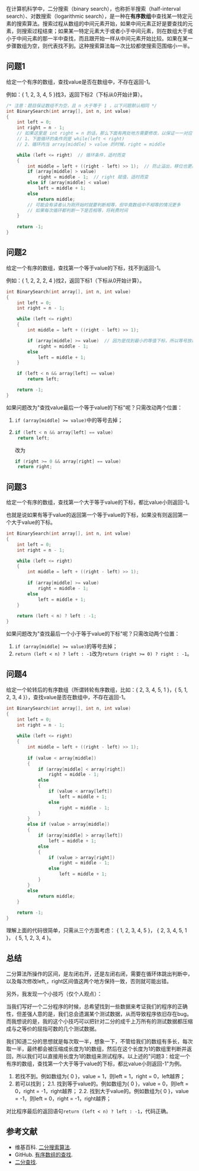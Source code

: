 在计算机科学中，二分搜索（binary search），也称折半搜索（half-interval search）、对数搜索（logarithmic search），是一种在**有序数组**中查找某一特定元素的搜索算法。搜索过程从数组的中间元素开始，如果中间元素正好是要查找的元素，则搜索过程结束；如果某一特定元素大于或者小于中间元素，则在数组大于或小于中间元素的那一半中查找，而且跟开始一样从中间元素开始比较。如果在某一步骤数组为空，则代表找不到。这种搜索算法每一次比较都使搜索范围缩小一半。


## 问题1
给定一个有序的数组，查找value是否在数组中，不存在返回-1。

例如：{ 1, 2, 3, 4, 5 }找3，返回下标2（下标从0开始计算）。

```c++
/* 注意：题目保证数组不为空，且 n 大于等于 1 ，以下问题默认相同 */
int BinarySearch(int array[], int n, int value)
{
	int left = 0;
	int right = n - 1;
	// 如果这里是 int right = n 的话，那么下面有两处地方需要修改，以保证一一对应：
	// 1、下面循环的条件则是 while(left < right)
	// 2、循环内当 array[middle] > value 的时候，right = middle

	while (left <= right)  // 循环条件，适时而变
	{
		int middle = left + ((right - left) >> 1);  // 防止溢出，移位也更高效。同时，每次循环都需要更新。
		if (array[middle] > value)
			right = middle - 1;  // right 赋值，适时而变
		else if (array[middle] < value)
			left = middle + 1;
		else
			return middle;
		// 可能会有读者认为刚开始时就要判断相等，但毕竟数组中不相等的情况更多
		// 如果每次循环都判断一下是否相等，将耗费时间
	}
  
	return -1;
}
```
## 问题2
给定一个有序的数组，查找第一个等于value的下标，找不到返回-1。

例如：{ 1, 2, 2, 2, 4 }找2，返回下标1（下标从0开始计算）。

```c++
int BinarySearch(int array[], int n, int value)
{
    int left = 0;
    int right = n - 1;

    while (left <= right)
    {
        int middle = left + ((right - left) >> 1);

        if (array[middle] >= value)  // 因为是找到最小的等值下标，所以等号放在这里
            right = middle - 1;
        else
            left = middle + 1;
    }

    if (left < n && array[left] == value)
        return left;

    return -1;
}
```
如果问题改为"查找value最后一个等于value的下标"呢？只需改动两个位置：
1. `if (array[middle] >= value)`中的等号去掉；

2. ```c++
   if (left < n && array[left] == value)
   	return left;
   ```
   改为

   ```c++
   if (right >= 0 && array[right] == value)
   	return right;
   ```

## 问题3
给定一个有序的数组，查找第一个大于等于value的下标，都比value小则返回-1。

也就是说如果有等于value的返回第一个等于value的下标，如果没有则返回第一个大于value的下标。

```c++
int BinarySearch(int array[], int n, int value)
{
	int left = 0;
	int right = n - 1;

	while (left <= right)  
	{
		int middle = left + ((right - left) >> 1);
      
		if (array[middle] >= value)
			right = middle - 1;
		else
			left = middle + 1;
	}
    
	return (left < n) ? left : -1;
}
```
如果问题改为"查找最后一个小于等于value的下标"呢？只需改动两个位置：

1. `if (array[middle] >= value)`的等号去掉；
2. `return (left < n) ? left : -1`改为`return (right >= 0) ? right : -1`。

## 问题4
给定一个轮转后的有序数组（所谓转轮有序数组，比如：{ 2, 3, 4, 5, 1 }，{ 5, 1, 2, 3, 4 }），查找value是否在数组中，不存在返回-1。
```c++
int BinarySearch(int array[], int n, int value)
{
	int left = 0;
	int right = n - 1;
  
	while (left <= right)
	{
		int middle = left + ((right - left) >> 1);
      
		if (value < array[middle])
		{
			if (array[middle] < array[right])
				right = middle - 1;
			else
			{
				if (value < array[left])
					left = middle + 1;
				else
					right = middle - 1;
			}
		}
		else if (value > array[middle])
		{
			if (array[middle] > array[left])
				left = middle + 1;
			else
			{
				if (value > array[right])
					right = middle - 1;
				else
					left = middle + 1;
			}
		}
		else
			return middle;
	}
  
	return -1;
} 
```
理解上面的代码很简单，只需从三个方面考虑：
{ 1, 2, 3, 4, 5 }，
{ 2, 3, 4, 5, 1 }，
{ 5, 1, 2, 3, 4 }。

## 总结
二分算法所操作的区间，是左闭右开，还是左闭右闭，需要在循环体跳出判断中，以及每次修改left,，right区间值这两个地方保持一致，否则就可能出错。

另外，我发现一个小技巧（仅个人观点）：

当我们写好一个二分程序的时候，总希望找到一些数据来考证我们的程序的正确性，但差强人意的是，我们总会遗漏某个测试数据，从而导致程序依旧存在bug。而我想说的是，我的这个小技巧可以把针对二分的成千上万所有的测试数据都压缩成与之等价的屈指可数的几个测试数据。

我们知道二分的思想就是每次取一半，想象一下，不管给我们的数组有多长，每次取一半，最终都会被压缩成长度为1的数组，然后在这个长度为1的数组里判断并返回，所以我们可以直接用长度为1的数组来测试程序。以上述的"问题3：给定一个有序的数组，查找第一个大于等于value的下标，都比value小则返回-1"为例。

1. 若找不到。例如数组为{ 0 }，value = 1，则left = 1，right = 0，left越界；
2. 若可以找到；
  2.1. 找到等于value的。例如数组为{ 0 }，value = 0，则left = 0，right = -1，right越界；
  2.2. 找到大于value的。例如数组为{ 0 }，value = -1，则left = 0，right = -1，right越界；

对比程序最后的返回语句`return (left < n) ? left : -1`，代码正确。

## 参考文献

- 维基百科. [二分搜索算法](https://zh.wikipedia.org/wiki/%E4%BA%8C%E5%88%86%E6%90%9C%E7%B4%A2%E7%AE%97%E6%B3%95).
- GitHub.  [有序数组的查找](https://github.com/julycoding/The-Art-Of-Programming-By-July/blob/master/ebook/zh/04.01.md).
- [二分查找](http://www.cnblogs.com/luoxn28/p/5767571.html).
